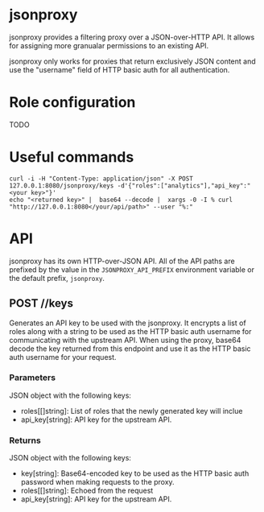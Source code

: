 jsonproxy
=========

jsonproxy provides a filtering proxy over a JSON-over-HTTP API. It allows
for assigning more granualar permissions to an existing API.

jsonproxy only works for proxies that return exclusively JSON content and
use the "username" field of HTTP basic auth for all authentication. 

# Role configuration

TODO

# Useful commands

```
curl -i -H "Content-Type: application/json" -X POST 127.0.0.1:8080/jsonproxy/keys -d'{"roles":["analytics"],"api_key":"<your key>"}'
echo "<returned key>" |  base64 --decode |  xargs -0 -I % curl "http://127.0.0.1:8080</your/api/path>" --user "%:"
```

# API

jsonproxy has its own HTTP-over-JSON API. All of the API paths are prefixed
by the value in the `JSONPROXY_API_PREFIX` environment variable or the default
prefix, `jsonproxy`.

## POST /<prefix>/keys

Generates an API key to be used with the jsonproxy. It encrypts a list of
roles along with a string to be used as the HTTP basic auth username for
communicating with the upstream API. When using the proxy, base64 decode
the key returned from this endpoint and use it as the HTTP basic auth
username for your request.

### Parameters

JSON object with the following keys:

* roles[[]string]: List of roles that the newly generated key will inclue
* api_key[string]: API key for the upstream API.

### Returns

JSON object with the following keys:

* key[string]: Base64-encoded key to be used as the HTTP basic auth password
  when making requests to the proxy.
* roles[[]string]: Echoed from the request
* api_key[string]: API key for the upstream API.
